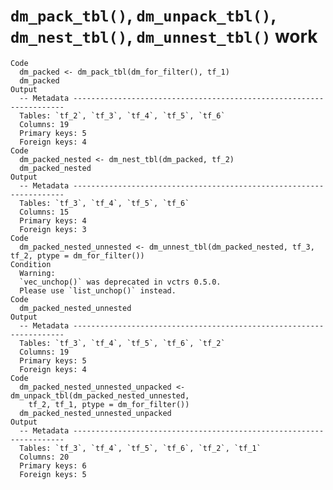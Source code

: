 # `dm_pack_tbl()`, `dm_unpack_tbl()`, `dm_nest_tbl()`, `dm_unnest_tbl()` work

    Code
      dm_packed <- dm_pack_tbl(dm_for_filter(), tf_1)
      dm_packed
    Output
      -- Metadata --------------------------------------------------------------------
      Tables: `tf_2`, `tf_3`, `tf_4`, `tf_5`, `tf_6`
      Columns: 19
      Primary keys: 5
      Foreign keys: 4
    Code
      dm_packed_nested <- dm_nest_tbl(dm_packed, tf_2)
      dm_packed_nested
    Output
      -- Metadata --------------------------------------------------------------------
      Tables: `tf_3`, `tf_4`, `tf_5`, `tf_6`
      Columns: 15
      Primary keys: 4
      Foreign keys: 3
    Code
      dm_packed_nested_unnested <- dm_unnest_tbl(dm_packed_nested, tf_3, tf_2, ptype = dm_for_filter())
    Condition
      Warning:
      `vec_unchop()` was deprecated in vctrs 0.5.0.
      Please use `list_unchop()` instead.
    Code
      dm_packed_nested_unnested
    Output
      -- Metadata --------------------------------------------------------------------
      Tables: `tf_3`, `tf_4`, `tf_5`, `tf_6`, `tf_2`
      Columns: 19
      Primary keys: 5
      Foreign keys: 4
    Code
      dm_packed_nested_unnested_unpacked <- dm_unpack_tbl(dm_packed_nested_unnested,
        tf_2, tf_1, ptype = dm_for_filter())
      dm_packed_nested_unnested_unpacked
    Output
      -- Metadata --------------------------------------------------------------------
      Tables: `tf_3`, `tf_4`, `tf_5`, `tf_6`, `tf_2`, `tf_1`
      Columns: 20
      Primary keys: 6
      Foreign keys: 5

